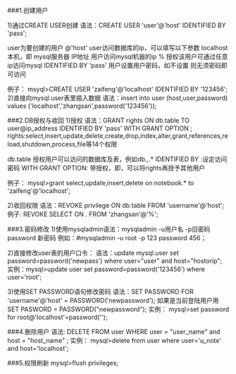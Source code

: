 ###1.创建用户

1)通过CREATE USER创建
语法：CREATE USER 'user'@'host' IDENTIFIED BY 'pass';

user为要创建的用户
@'host' user访问数据库的ip，可以填写以下参数
    localhost 本机，即 mysql服务器
    IP地址 用户访问mysql机器的ip
    %       授权该用户可通过任意ip访问mysql
IDENTIFIED BY 'pass' 用户设置用户密码，如不设置 则无须密码即可访问

例子：
msyql>CREATE USER 'zaifeng'@'localhost' IDENTIFIED BY '123456';
2)直接向mysql.user表里插入数据
语法：insert into user (host,user,password) values ('localhost','zhangsan',password('123456'));

###2.DB授权与收回
1)授权
语法：GRANT rights ON db.table TO user@ip_address IDENTIFIED BY 'pass' WITH GRANT OPTION ;
rights:select,insert,update,delete,create,drop,index,alter,grant,references,reload,shutdown,process,file等14个权限

db.table 授权用户可以访问的数据库及表，例如db.*,*.*
IDENTIFIED BY :设定访问密码
WITH GRANT OPTION: 带授权，即，可以将rights再授予其他用户

例子：
mysql>grant select,update,insert,delete on notebook.* to 'zaifeng'@'localhost';

2)收回权限
语法：REVOKE privilege ON db.table FROM 'username'@'host';
例子: REVOKE SELECT ON *.* FROM 'zhangsan'@'%';

###3.密码修改
1)使用mysqladmin语法：mysqladmin -u用户名 -p旧密码 password 新密码
例如：#mysqladmin -u root -p 123 password 456；

2)直接修改user表的用户口令：
语法：update mysql.user set password=password('newpass') where user="user" and host="hostorip";
实例：mysql>update user set password=password('123456') where user='root';

3)使用SET PASSWORD语句修改密码
语法：SET PASSWORD FOR 'username'@'host' = PASSWORD('newpassword');
如果是当前登陆用户用SET PASWORD = PASSWORD("newpassword");
实例：
mysql>set password for root@'localhost'=password('');

###4.删除用户
语法: DELETE FROM user WHERE user = "user_name" and host = "host_name" ;
实例：
mysql>delete from user where user='u_note' and host='localhost';

###5.权限刷新
mysql>flush privileges;
